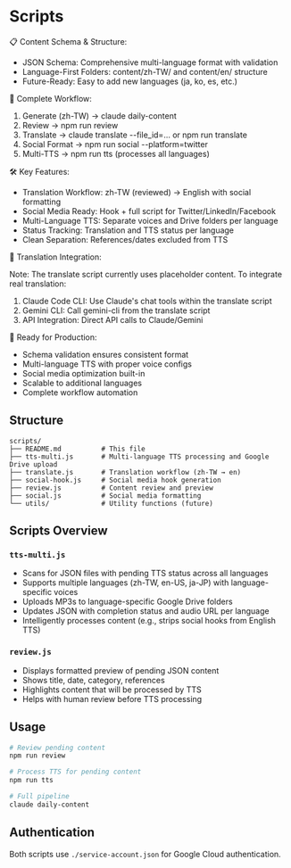 # Scripts

📋 Content Schema & Structure:

- JSON Schema: Comprehensive
  multi-language format with
  validation
- Language-First Folders:
  content/zh-TW/ and content/en/
  structure
- Future-Ready: Easy to add new
  languages (ja, ko, es, etc.)

🔄 Complete Workflow:

1. Generate (zh-TW) → claude
   daily-content
2. Review → npm run review
3. Translate → claude translate
   --file_id=... or npm run translate
4. Social Format → npm run social
   --platform=twitter
5. Multi-TTS → npm run tts
   (processes all languages)

🛠️ Key Features:

- Translation Workflow: zh-TW
  (reviewed) → English with social
  formatting
- Social Media Ready: Hook + full
  script for
  Twitter/LinkedIn/Facebook
- Multi-Language TTS: Separate
  voices and Drive folders per
  language
- Status Tracking: Translation and
  TTS status per language
- Clean Separation:
  References/dates excluded from TTS

🎯 Translation Integration:

Note: The translate script
currently uses placeholder content.
To integrate real translation:

1. Claude Code CLI: Use Claude's
   chat tools within the translate
   script
2. Gemini CLI: Call gemini-cli from
   the translate script
3. API Integration: Direct API
   calls to Claude/Gemini

🚀 Ready for Production:

- Schema validation ensures
  consistent format
- Multi-language TTS with proper
  voice configs
- Social media optimization
  built-in
- Scalable to additional languages
- Complete workflow automation

## Structure

```
scripts/
├── README.md          # This file
├── tts-multi.js       # Multi-language TTS processing and Google Drive upload
├── translate.js       # Translation workflow (zh-TW → en)
├── social-hook.js     # Social media hook generation
├── review.js          # Content review and preview
├── social.js          # Social media formatting
└── utils/             # Utility functions (future)
```

## Scripts Overview

### `tts-multi.js`

- Scans for JSON files with pending TTS status across all languages
- Supports multiple languages (zh-TW, en-US, ja-JP) with language-specific voices
- Uploads MP3s to language-specific Google Drive folders
- Updates JSON with completion status and audio URL per language
- Intelligently processes content (e.g., strips social hooks from English TTS)

### `review.js`

- Displays formatted preview of pending JSON content
- Shows title, date, category, references
- Highlights content that will be processed by TTS
- Helps with human review before TTS processing

## Usage

```bash
# Review pending content
npm run review

# Process TTS for pending content
npm run tts

# Full pipeline
claude daily-content
```

## Authentication

Both scripts use `./service-account.json` for Google Cloud authentication.
